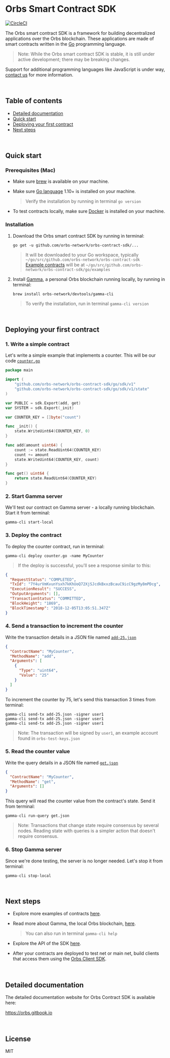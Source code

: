 # Orbs Smart Contract SDK

[![CircleCI](https://circleci.com/gh/orbs-network/orbs-contract-sdk/tree/master.svg?style=svg)](https://circleci.com/gh/orbs-network/orbs-contract-sdk/tree/master)

The Orbs smart contract SDK is a framework for building decentralized applications over the Orbs blockchain. These applications are made of smart contracts written in the [Go](https://en.wikipedia.org/wiki/Go_(programming_language)) programming language.

> Note: While the Orbs smart contract SDK is stable, it is still under active development; there may be breaking changes.

Support for additional programming languages like JavaScript is under way, [contact us](FeatureRequest@orbs.com) for more information.

&nbsp;

## Table of contents

* [Detailed documentation](https://orbs.gitbook.io)
* [Quick start](#quick-start)
* [Deploying your first contract](#deploying-your-first-contract)
* [Next steps](#next-steps)

&nbsp;

## Quick start

### Prerequisites (Mac)

* Make sure [brew](https://brew.sh/) is available on your machine.

* Make sure [Go language](https://golang.org/doc/install) 1.10+ is installed on your machine.
   
    > Verify the installation by running in terminal `go version`

* To test contracts locally, make sure [Docker](https://docs.docker.com/docker-for-mac/install/) is installed on your machine.

### Installation 

1. Download the Orbs smart contract SDK by running in terminal:

    ```
    go get -u github.com/orbs-network/orbs-contract-sdk/...
    ```

   > It will be downloaded to your Go workspace, typically `~/go/src/github.com/orbs-network/orbs-contract-sdk`<br>[Example contracts](https://github.com/orbs-network/orbs-contract-sdk/tree/master/go/examples) will be at `~/go/src/github.com/orbs-network/orbs-contract-sdk/go/examples`

2. Install [Gamma](https://github.com/orbs-network/gamma-cli), a personal Orbs blockchain running locally, by running in terminal:

    ```
    brew install orbs-network/devtools/gamma-cli
    ```
    
    > To verify the installation, run in terminal `gamma-cli version`

&nbsp;

## Deploying your first contract

### 1. Write a simple contract

Let's write a simple example that implements a counter. This will be our code [`counter.go`](https://github.com/orbs-network/orbs-contract-sdk/blob/master/go/examples/counter/counter.go)

```go
package main

import (
    "github.com/orbs-network/orbs-contract-sdk/go/sdk/v1"
    "github.com/orbs-network/orbs-contract-sdk/go/sdk/v1/state"
)

var PUBLIC = sdk.Export(add, get)
var SYSTEM = sdk.Export(_init)

var COUNTER_KEY = []byte("count")

func _init() {
    state.WriteUint64(COUNTER_KEY, 0)
}

func add(amount uint64) {
    count := state.ReadUint64(COUNTER_KEY)
    count += amount
    state.WriteUint64(COUNTER_KEY, count)
}

func get() uint64 {
    return state.ReadUint64(COUNTER_KEY)
}
```

### 2. Start Gamma server

We'll test our contract on Gamma server - a locally running blockchain. Start it from terminal:

```
gamma-cli start-local
```

### 3. Deploy the contract

To deploy the counter contract, run in terminal:

```
gamma-cli deploy counter.go -name MyCounter
```

> If the deploy is successful, you'll see a response similar to this:

```json
{
  "RequestStatus": "COMPLETED",
  "TxId": "7Y4urVmKvunYsxh7kKhUoQ72XjSJcdkBxxzBcauC9icC9gzMy8mPDcg",
  "ExecutionResult": "SUCCESS",
  "OutputArguments": [],
  "TransactionStatus": "COMMITTED",
  "BlockHeight": "1869",
  "BlockTimestamp": "2018-12-05T13:05:51.347Z"
}
```

### 4. Send a transaction to increment the counter

Write the transaction details in a JSON file named [`add-25.json`](https://github.com/orbs-network/orbs-contract-sdk/blob/master/go/examples/counter/test/add-25.json)

```json
{
  "ContractName": "MyCounter",
  "MethodName": "add", 
  "Arguments": [
    {
      "Type": "uint64",
      "Value": "25"
    }
  ]
}
```

To increment the counter by 75, let's send this transaction 3 times from terminal:

```
gamma-cli send-tx add-25.json -signer user1
gamma-cli send-tx add-25.json -signer user1
gamma-cli send-tx add-25.json -signer user1
```

> Note: The transaction will be signed by `user1`, an example account found in `orbs-test-keys.json`

### 5. Read the counter value

Write the query details in a JSON file named [`get.json`](https://github.com/orbs-network/orbs-contract-sdk/blob/master/go/examples/counter/test/get.json)

```json
{
  "ContractName": "MyCounter",
  "MethodName": "get",
  "Arguments": []
}
```

This query will read the counter value from the contract's state. Send it from terminal:

```
gamma-cli run-query get.json
```

> Note: Transactions that change state require consensus by several nodes. Reading state with queries is a simpler action that doesn't require consensus.

### 6. Stop Gamma server

Since we're done testing, the server is no longer needed. Let's stop it from terminal:

```
gamma-cli stop-local
```

&nbsp;

## Next steps

* Explore more examples of contracts [here](https://github.com/orbs-network/orbs-contract-sdk/tree/master/go/examples).

* Read more about Gamma, the local Orbs blockchain, [here](https://github.com/orbs-network/gamma-cli).

    > You can also run in terminal `gamma-cli help`
    
* Explore the API of the SDK [here](https://github.com/orbs-network/orbs-contract-sdk/tree/master/go/sdk).

* After your contracts are deployed to test net or main net, build clients that access them using the [Orbs Client SDK](https://github.com/orbs-network/orbs-client-sdk-go).

&nbsp;

## Detailed documentation

The detailed documentation website for Orbs Contract SDK is available here:

https://orbs.gitbook.io

&nbsp;

## License

MIT
